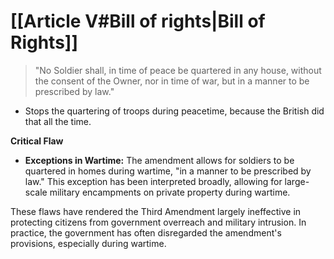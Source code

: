 # [[Article V#Bill of rights|Bill of Rights]]

> "No Soldier shall, in time of peace be quartered in any house, without the consent of the Owner, nor in time of war, but in a manner to be prescribed by law."

- Stops the quartering of troops during peacetime, because the British did that all the time.

**Critical Flaw**
* **Exceptions in Wartime:** The amendment allows for soldiers to be quartered in homes during wartime, "in a manner to be prescribed by law." This exception has been interpreted broadly, allowing for large-scale military encampments on private property during wartime.


These flaws have rendered the Third Amendment largely ineffective in protecting citizens from government overreach and military intrusion. In practice, the government has often disregarded the amendment's provisions, especially during wartime.